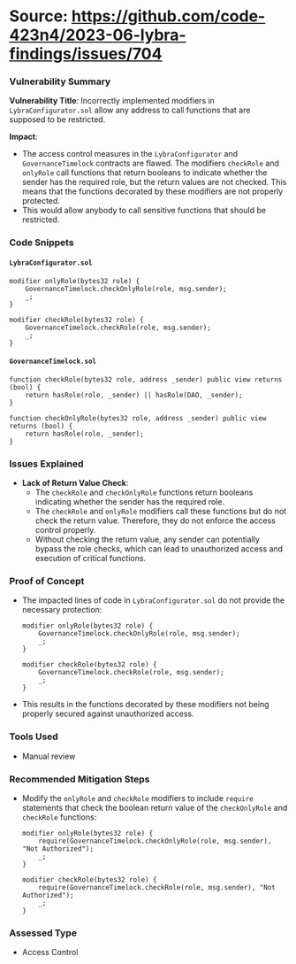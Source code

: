 # Source: https://github.com/code-423n4/2023-06-lybra-findings/issues/704

### Vulnerability Summary

**Vulnerability Title**:
Incorrectly implemented modifiers in `LybraConfigurator.sol` allow any address to call functions that are supposed to be restricted.

**Impact**:
- The access control measures in the `LybraConfigurator` and `GovernanceTimelock` contracts are flawed. The modifiers `checkRole` and `onlyRole` call functions that return booleans to indicate whether the sender has the required role, but the return values are not checked. This means that the functions decorated by these modifiers are not properly protected.
- This would allow anybody to call sensitive functions that should be restricted.

### Code Snippets

#### `LybraConfigurator.sol`

```solidity
modifier onlyRole(bytes32 role) {
    GovernanceTimelock.checkOnlyRole(role, msg.sender);
    _;
}

modifier checkRole(bytes32 role) {
    GovernanceTimelock.checkRole(role, msg.sender);
    _;
}
```

#### `GovernanceTimelock.sol`

```solidity
function checkRole(bytes32 role, address _sender) public view returns (bool) {
    return hasRole(role, _sender) || hasRole(DAO, _sender);
}

function checkOnlyRole(bytes32 role, address _sender) public view returns (bool) {
    return hasRole(role, _sender);
}
```

### Issues Explained

- **Lack of Return Value Check**:
  - The `checkRole` and `checkOnlyRole` functions return booleans indicating whether the sender has the required role.
  - The `checkRole` and `onlyRole` modifiers call these functions but do not check the return value. Therefore, they do not enforce the access control properly.
  - Without checking the return value, any sender can potentially bypass the role checks, which can lead to unauthorized access and execution of critical functions.

### Proof of Concept

- The impacted lines of code in `LybraConfigurator.sol` do not provide the necessary protection:

    ```solidity
    modifier onlyRole(bytes32 role) {
        GovernanceTimelock.checkOnlyRole(role, msg.sender);
        _;
    }

    modifier checkRole(bytes32 role) {
        GovernanceTimelock.checkRole(role, msg.sender);
        _;
    }
    ```

- This results in the functions decorated by these modifiers not being properly secured against unauthorized access.

### Tools Used

- Manual review

### Recommended Mitigation Steps

- Modify the `onlyRole` and `checkRole` modifiers to include `require` statements that check the boolean return value of the `checkOnlyRole` and `checkRole` functions:

    ```solidity
    modifier onlyRole(bytes32 role) {
        require(GovernanceTimelock.checkOnlyRole(role, msg.sender), "Not Authorized");
        _;
    }

    modifier checkRole(bytes32 role) {
        require(GovernanceTimelock.checkRole(role, msg.sender), "Not Authorized");
        _;
    }
    ```

### Assessed Type

- Access Control